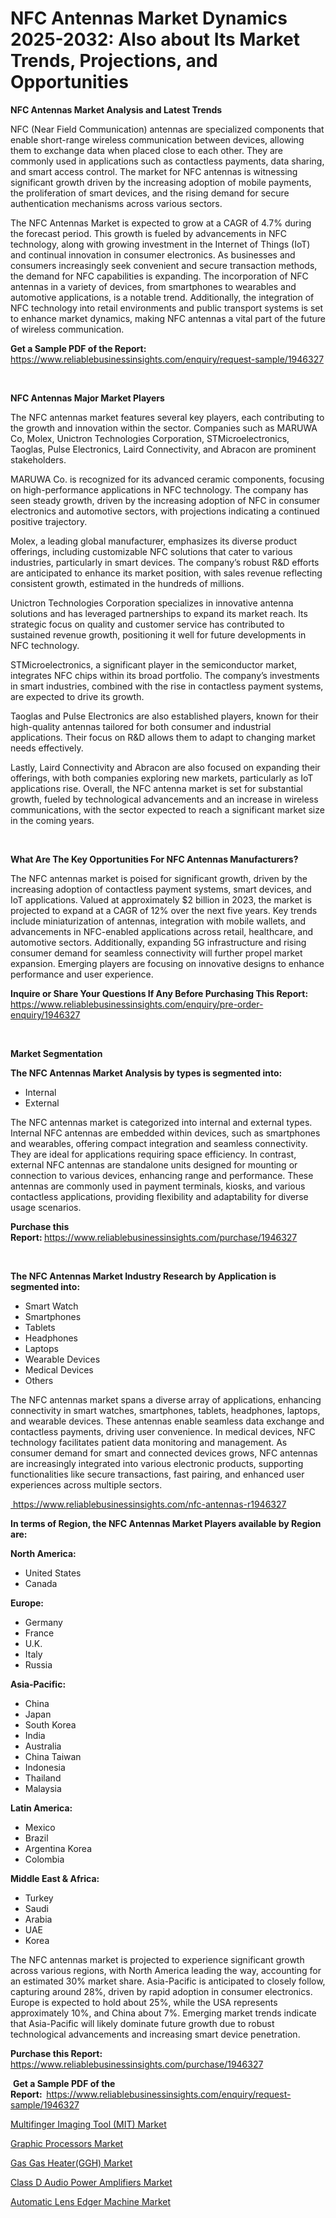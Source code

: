 <p><h1>NFC Antennas Market Dynamics 2025-2032: Also about Its Market Trends, Projections, and Opportunities</h1></p><p><strong>NFC Antennas Market Analysis and Latest Trends</strong></p>
<p><p>NFC (Near Field Communication) antennas are specialized components that enable short-range wireless communication between devices, allowing them to exchange data when placed close to each other. They are commonly used in applications such as contactless payments, data sharing, and smart access control. The market for NFC antennas is witnessing significant growth driven by the increasing adoption of mobile payments, the proliferation of smart devices, and the rising demand for secure authentication mechanisms across various sectors.</p><p>The NFC Antennas Market is expected to grow at a CAGR of 4.7% during the forecast period. This growth is fueled by advancements in NFC technology, along with growing investment in the Internet of Things (IoT) and continual innovation in consumer electronics. As businesses and consumers increasingly seek convenient and secure transaction methods, the demand for NFC capabilities is expanding. The incorporation of NFC antennas in a variety of devices, from smartphones to wearables and automotive applications, is a notable trend. Additionally, the integration of NFC technology into retail environments and public transport systems is set to enhance market dynamics, making NFC antennas a vital part of the future of wireless communication.</p></p>
<p><strong>Get a Sample PDF of the Report:&nbsp;</strong> <a href="https://www.reliablebusinessinsights.com/enquiry/request-sample/1946327?utm_campaign=2310&utm_medium=2&utm_source=Github&utm_content=ia&utm_term=06042025&utm_id=nfc-antennas">https://www.reliablebusinessinsights.com/enquiry/request-sample/1946327</a></p>
<p>&nbsp;</p>
<p><strong>NFC Antennas Major Market Players</strong></p>
<p><p>The NFC antennas market features several key players, each contributing to the growth and innovation within the sector. Companies such as MARUWA Co, Molex, Unictron Technologies Corporation, STMicroelectronics, Taoglas, Pulse Electronics, Laird Connectivity, and Abracon are prominent stakeholders.</p><p>MARUWA Co. is recognized for its advanced ceramic components, focusing on high-performance applications in NFC technology. The company has seen steady growth, driven by the increasing adoption of NFC in consumer electronics and automotive sectors, with projections indicating a continued positive trajectory.</p><p>Molex, a leading global manufacturer, emphasizes its diverse product offerings, including customizable NFC solutions that cater to various industries, particularly in smart devices. The company’s robust R&D efforts are anticipated to enhance its market position, with sales revenue reflecting consistent growth, estimated in the hundreds of millions.</p><p>Unictron Technologies Corporation specializes in innovative antenna solutions and has leveraged partnerships to expand its market reach. Its strategic focus on quality and customer service has contributed to sustained revenue growth, positioning it well for future developments in NFC technology.</p><p>STMicroelectronics, a significant player in the semiconductor market, integrates NFC chips within its broad portfolio. The company’s investments in smart industries, combined with the rise in contactless payment systems, are expected to drive its growth. </p><p>Taoglas and Pulse Electronics are also established players, known for their high-quality antennas tailored for both consumer and industrial applications. Their focus on R&D allows them to adapt to changing market needs effectively.</p><p>Lastly, Laird Connectivity and Abracon are also focused on expanding their offerings, with both companies exploring new markets, particularly as IoT applications rise. Overall, the NFC antenna market is set for substantial growth, fueled by technological advancements and an increase in wireless communications, with the sector expected to reach a significant market size in the coming years.</p></p>
<p>&nbsp;</p>
<p><strong>What Are The Key Opportunities For NFC Antennas Manufacturers?</strong></p>
<p><p>The NFC antennas market is poised for significant growth, driven by the increasing adoption of contactless payment systems, smart devices, and IoT applications. Valued at approximately $2 billion in 2023, the market is projected to expand at a CAGR of 12% over the next five years. Key trends include miniaturization of antennas, integration with mobile wallets, and advancements in NFC-enabled applications across retail, healthcare, and automotive sectors. Additionally, expanding 5G infrastructure and rising consumer demand for seamless connectivity will further propel market expansion. Emerging players are focusing on innovative designs to enhance performance and user experience.</p></p>
<p><strong>Inquire or Share Your Questions If Any Before Purchasing This Report:</strong> <a href="https://www.reliablebusinessinsights.com/enquiry/pre-order-enquiry/1946327?utm_campaign=2310&utm_medium=2&utm_source=Github&utm_content=ia&utm_term=06042025&utm_id=nfc-antennas">https://www.reliablebusinessinsights.com/enquiry/pre-order-enquiry/1946327</a></p>
<p>&nbsp;</p>
<p><strong>Market Segmentation</strong></p>
<p><strong>The NFC Antennas Market Analysis by types is segmented into:</strong></p>
<p><ul><li>Internal</li><li>External</li></ul></p>
<p><p>The NFC antennas market is categorized into internal and external types. Internal NFC antennas are embedded within devices, such as smartphones and wearables, offering compact integration and seamless connectivity. They are ideal for applications requiring space efficiency. In contrast, external NFC antennas are standalone units designed for mounting or connection to various devices, enhancing range and performance. These antennas are commonly used in payment terminals, kiosks, and various contactless applications, providing flexibility and adaptability for diverse usage scenarios.</p></p>
<p><strong>Purchase this Report:&nbsp;</strong><a href="https://www.reliablebusinessinsights.com/purchase/1946327?utm_campaign=2310&utm_medium=2&utm_source=Github&utm_content=ia&utm_term=06042025&utm_id=nfc-antennas">https://www.reliablebusinessinsights.com/purchase/1946327</a></p>
<p>&nbsp;</p>
<p><strong>The NFC Antennas Market Industry Research by Application is segmented into:</strong></p>
<p><ul><li>Smart Watch</li><li>Smartphones</li><li>Tablets</li><li>Headphones</li><li>Laptops</li><li>Wearable Devices</li><li>Medical Devices</li><li>Others</li></ul></p>
<p><p>The NFC antennas market spans a diverse array of applications, enhancing connectivity in smart watches, smartphones, tablets, headphones, laptops, and wearable devices. These antennas enable seamless data exchange and contactless payments, driving user convenience. In medical devices, NFC technology facilitates patient data monitoring and management. As consumer demand for smart and connected devices grows, NFC antennas are increasingly integrated into various electronic products, supporting functionalities like secure transactions, fast pairing, and enhanced user experiences across multiple sectors.</p></p>
<p><a href="https://www.reliablebusinessinsights.com/nfc-antennas-r1946327?utm_campaign=2310&utm_medium=2&utm_source=Github&utm_content=ia&utm_term=06042025&utm_id=nfc-antennas">&nbsp;https://www.reliablebusinessinsights.com/nfc-antennas-r1946327</a></p>
<p><strong>In terms of Region, the NFC Antennas Market Players available by Region are:</strong></p>
<p>
    <p> <strong> North America: </strong>
        <ul>
            <li>United States</li>
            <li>Canada</li>
        </ul>
        </p> 
    <p> <strong> Europe: </strong>
        <ul>
            <li>Germany</li>
            <li>France</li>
            <li>U.K.</li>
            <li>Italy</li>
            <li>Russia</li>
        </ul>
        </p> 
    <p> <strong> Asia-Pacific: </strong>
        <ul>
            <li>China</li>
            <li>Japan</li>
            <li>South Korea</li>
            <li>India</li>
            <li>Australia</li>
            <li>China Taiwan</li>
            <li>Indonesia</li>
            <li>Thailand</li>
            <li>Malaysia</li>
        </ul>
        </p> 
    <p> <strong> Latin America: </strong>
        <ul>
            <li>Mexico</li>
            <li>Brazil</li>
            <li>Argentina Korea</li>
            <li>Colombia</li>
        </ul>
        </p> 
    <p> <strong> Middle East & Africa: </strong>
        <ul>
            <li>Turkey</li>
            <li>Saudi</li>
            <li>Arabia</li>
            <li>UAE</li>
            <li>Korea</li>
        </ul>
    </p>
    </p>
<p><p>The NFC antennas market is projected to experience significant growth across various regions, with North America leading the way, accounting for an estimated 30% market share. Asia-Pacific is anticipated to closely follow, capturing around 28%, driven by rapid adoption in consumer electronics. Europe is expected to hold about 25%, while the USA represents approximately 10%, and China about 7%. Emerging market trends indicate that Asia-Pacific will likely dominate future growth due to robust technological advancements and increasing smart device penetration.</p></p>
<p><strong>Purchase this Report: </strong><a href="https://www.reliablebusinessinsights.com/purchase/1946327?utm_campaign=2310&utm_medium=2&utm_source=Github&utm_content=ia&utm_term=06042025&utm_id=nfc-antennas">https://www.reliablebusinessinsights.com/purchase/1946327</a></p>
<p>&nbsp;<strong>Get a Sample PDF of the Report:&nbsp;&nbsp;</strong><a href="https://www.reliablebusinessinsights.com/enquiry/request-sample/1946327?utm_campaign=2310&utm_medium=2&utm_source=Github&utm_content=ia&utm_term=06042025&utm_id=nfc-antennas">https://www.reliablebusinessinsights.com/enquiry/request-sample/1946327</a></p>
<p><strong></strong></p>
<p><p><a href="https://www.linkedin.com/pulse/identifying-growth-drivers-comprehensive-analysis-multifinger-g6m5e?utm_campaign=2310&utm_medium=2&utm_source=Github&utm_content=ia&utm_term=06042025&utm_id=nfc-antennas">Multifinger Imaging Tool (MIT) Market</a></p><p><a href="https://github.com/marfosamiko7/Market-Research-Report-List-1/blob/main/graphic-processors-market.md?utm_campaign=2310&utm_medium=2&utm_source=Github&utm_content=ia&utm_term=06042025&utm_id=nfc-antennas">Graphic Processors Market</a></p><p><a href="https://www.linkedin.com/pulse/global-gas-heaterggh-market-research-2025-2032-technology-pba6e?utm_campaign=2310&utm_medium=2&utm_source=Github&utm_content=ia&utm_term=06042025&utm_id=nfc-antennas">Gas Gas Heater(GGH) Market</a></p><p><a href="https://github.com/gierlravasty/Market-Research-Report-List-1/blob/main/class-d-audio-power-amplifiers-market.md?utm_campaign=2310&utm_medium=2&utm_source=Github&utm_content=ia&utm_term=06042025&utm_id=nfc-antennas">Class D Audio Power Amplifiers Market</a></p><p><a href="https://www.linkedin.com/pulse/automatic-lens-edger-machine-market-size-2025-2032-cagr-6dige?utm_campaign=2310&utm_medium=2&utm_source=Github&utm_content=ia&utm_term=06042025&utm_id=nfc-antennas">Automatic Lens Edger Machine Market</a></p></p>